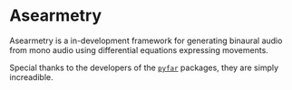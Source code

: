 # Asearmetry

Asearmetry is a in-development framework for generating binaural audio from mono audio using differential equations expressing movements.

Special thanks to the developers of the [`pyfar`](https://pyfar-gallery.readthedocs.io/en/latest/index.html) packages, they are simply increadible.
